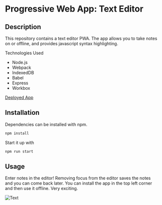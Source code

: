 # Progressive Web App: Text Editor
## Description
This repository contains a text editor PWA. The app allows you to take notes on or offline, and provides javascript syntax highlighting.

Technologies Used
* Node.js
* Webpack
* IndexedDB
* Babel
* Express
* Workbox

[Deployed App](https://pwa-text-editorjj.herokuapp.com/)
## Installation
Dependencies can be installed with npm.
```sh
npm install
```

Start it up with 
```sh
npm run start
```

## Usage
Enter notes in the editor! Removing focus from the editor saves the notes and you can come back later. You can install the app in the top left corner and then use it offline. Very exciting.

![Text](images/jate.gif)
